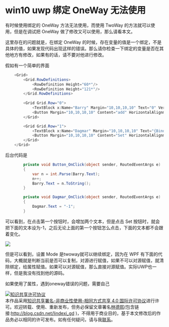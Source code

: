 
# win10 uwp 绑定 OneWay 无法使用

有时候使用绑定的 OneWay 方法无法使用，而使用 TwoWay 的方法就可以使用，但是在调试把 OneWay 做了修改又可以使用，那么请看本文。

<!--more-->



<!-- csdn -->

这里存在的问题就是，在绑定 OneWay 的时候，存在变量的值是一个绑定，不是具体的值，如果发现代码出现这样的错误。那么请你检查一下绑定的变量是否在其他地方有修改，如果有的话，请不要对他进行修改。

假如有一个简单的界面

```csharp
    <Grid>
        <Grid.RowDefinitions>
            <RowDefinition Height="60*"/>
            <RowDefinition Height="121*"/>
        </Grid.RowDefinitions>
      
        <Grid Grid.Row="0">
            <TextBlock x:Name="Barry" Margin="10,10,10,10" Text="0" VerticalAlignment="Center"></TextBlock>
            <Button Margin="10,10,10,10" Content="add" HorizontalAlignment="Right" Click="Button_OnClick"></Button>
        </Grid>

        <Grid Grid.Row="1">
            <TextBlock x:Name="Dagmar" Margin="10,10,10,10" Text="{Binding Text,ElementName=Barry,Mode=OneWay}" VerticalAlignment="Center"></TextBlock>
            <Button Margin="10,10,10,10" Content="Set" HorizontalAlignment="Right" Click="Dagmar_OnClick"></Button>
        </Grid>
    </Grid>

```
后台代码是

```csharp
        private void Button_OnClick(object sender, RoutedEventArgs e)
        {
            var n = int.Parse(Barry.Text);
            n++;
            Barry.Text = n.ToString();
        }

        private void Dagmar_OnClick(object sender, RoutedEventArgs e)
        {
            Dagmar.Text = "-1";
        }
```

可以看到，在点击第一个按钮时，会增加两个文本，但是点击 Set 按钮时，就会把下面的文本设为-1，之后无论上面的第一个按钮怎么点击，下面的文本都不会跟着变化。

![](http://image.acmx.xyz/34fdad35-5dfe-a75b-2b4b-8c5e313038e2%2F2017%25E5%25B9%25B47%25E6%259C%258824319.gif)

但是可以看到，设置 Mode 是twoway就可以继续绑定，因为在 WPF 有下面的代码，大概就是判断当前是否可以复制，对源进行赋值，如果不可以对源赋值，就清除绑定，给属性赋值。如果可以对源赋值，那么直接对源赋值。实际UWP也一样，但是我没有找到他的源码。

如果使用了属性，遇到oneway错误的问题，需要自己




<a rel="license" href="http://creativecommons.org/licenses/by-nc-sa/4.0/"><img alt="知识共享许可协议" style="border-width:0" src="https://licensebuttons.net/l/by-nc-sa/4.0/88x31.png" /></a><br />本作品采用<a rel="license" href="http://creativecommons.org/licenses/by-nc-sa/4.0/">知识共享署名-非商业性使用-相同方式共享 4.0 国际许可协议</a>进行许可。欢迎转载、使用、重新发布，但务必保留文章署名[林德熙](http://blog.csdn.net/lindexi_gd)(包含链接:http://blog.csdn.net/lindexi_gd )，不得用于商业目的，基于本文修改后的作品务必以相同的许可发布。如有任何疑问，请与我[联系](mailto:lindexi_gd@163.com)。